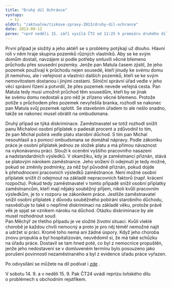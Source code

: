 ```yaml
---
title: "Druhý díl Ochránce"
vystupy:
  - tz
oldUrl: "/aktualne/tiskove-zpravy-2013/druhy-dil-ochrance"
date: 2013-09-12
perex: "<p>V neděli 15. září vysílá ČT2 od 11:25 h premiéru druhého dílu nové řady pořadu Ochránce. Tentokrát půjde o případ průchodu přes cizí pozemek, snížení osobního ohodnocení v práci kvůli věku a potíže s neoprávněným vyřazením z evidence Úřadu práce. Repríza je na programu ve středu ve 13:10 a další opakování jsou pak zařazena do vysílání ČT2 v neděli a úterý vždy po půlnoci.</p>"
---
```


<!-- imported from the old website -->

<p>První případ je složitý a jeho aktéři se s problémy potýkají už dlouho. Hlavní roli v něm hraje skupina pozemků různých vlastníků. Aby se ke svým domům dostali, navzájem si podle potřeby smluvili věcné břemeno průchodu přes sousední pozemky. Jenže pan Matula časem zjistil, že jeho pozemek používají k průchodu nejen sousedé, kteří jinudy ke svému domu jít nemohou, ale i veřejnost a vlastníci dalších pozemků, kteří se ke svým nemovitostem dostanou i jinými cestami. Silniční správní úřad vedle v jeho věci správní řízení a potvrdil, že přes pozemek nevede veřejná cesta. Pan Matula tedy musí umožnit průchod těm sousedům, kteří by se jinak ke svému domu nedostali a pro něž je zřízeno věcné břemeno. Protože potíže s průchodem přes pozemek nevyřešila branka, rozhodl se nakonec pan Matula svůj pozemek oplotit. Se stavebním úřadem to ale nešlo snadno, takže se nakonec musel obrátit na ombudsmana. </p><p>Druhý případ se týká diskriminace. Zaměstnavatel se totiž rozhodl snížit panu Michalovi osobní příplatek o padesát procent a zdůvodnil to tím, že pan Michal pobírá vedle platu starobní důchod. S tím pan Michal nesouhlasil a s pomocí ombudsmana se domáhal nápravy. Podle zákoníku práce je osobní příplatek jednou ze složek platu a má přímou návaznost na vykonávanou práci. Slouží k ocenění vyššího pracovního nasazení a nadstandardních výsledků. V okamžiku, kdy je zaměstnanci přiznán, stává se platovým nárokem zaměstnance. Jeho snížení či odejmutí je tedy možné, pokud se změnily podmínky, za něž byl původně přiznán, pokud dojde k přehodnocení pracovních výsledků zaměstnance. Není možné osobní příplatek snížit či odejmout na základě nepracovních faktorů (např. krácení rozpočtu). Pokud tedy zaměstnavatel v tomto případě snížil osobní příplatky zaměstnancům, kteří mají nějaký souběžný příjem, nikoli kvůli pracovním výsledkům, je to v rozporu se zákoníkem práce. Jestliže zaměstnavatel snížil osobní příplatek z důvodu souběžného pobírání starobního důchodu, nasvědčuje to také o nepřímé diskriminaci na základě věku, protože právě věk je spjat se vznikem nároku na důchod. Otázku diskriminace by ale musel rozhodnout soud.<br />Pan Měchýř ze třetího případu je ve složité životní situaci. Kvůli vleklé chorobě je každou chvíli nemocný a proto je pro něj téměř nemožné najít a udržet si práci. Kromě toho nemá ani žádné úspory. Když jeho choroba znovu propukla a byl hospitalizován, neuvědomil si, že má také schůzku na úřadu práce. Dostavil se tam hned poté, co byl z nemocnice propuštěn, jenže jeho nedostavení se v domluveném termínu bylo posouzeno jako porušení povinností nezaměstnaného a byl z evidence úřadu práce vyřazen.</p><p>Po odvysílání se můžete na díl podívat i <a title="Otevření do nového okna" href="http://www.ceskatelevize.cz/porady/10363268581-ochrance/313281381960014/" target="_blank">zde</a> . </p><p>V sobotu 14. 9. a v neděli 15. 9. Pak ČT24 uvádí reprízu loňského dílu o problémech s obchodním rejstříkem.</p>

